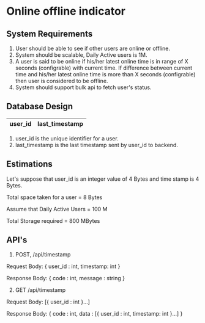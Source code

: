 # Online offline indicator

## System Requirements

1. User should be able to see if other users are online or offline.
2. System should be scalable, Daily Active users is 1M.
3. A user is said to be online if his/her latest online time is in range of X seconds (configrable) with current time. If difference between current time and his/her latest online time is more than X seconds (configrable) then user is considered to be offline.
4. System should support bulk api to fetch user's status.




## Database Design

| user_id | last_timestamp |
|:-------:| :-------------:|


1. user_id is the unique identifier for a user.
2. last_timestamp is the last timestamp sent by user_id to backend.



## Estimations

Let's suppose that user_id is an integer value of 4 Bytes and time stamp is 4 Bytes.

Total space taken for a user = 8 Bytes

Assume that Daily Active Users = 100 M

Total Storage required  = 800 MBytes


## API's

1. POST, /api/timestamp

Request Body: {
    user_id : int,
    timestamp: int
}

Response Body: {
    code : int,
    message : string
}

2. GET /api/timestamp

Request Body: [{
    user_id : int
}...]

Response Body: {
    code : int,
    data : [{
        user_id : int,
        timestamp: int
    }...]
}